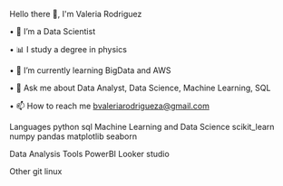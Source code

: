 Hello there 👋, I'm Valeria Rodriguez

• 🚀 I’m a Data Scientist

• 📊 I study a degree in physics

• 📖 I’m currently learning BigData and AWS

• 💬 Ask me about Data Analyst, Data Science, Machine Learning, SQL

• 📫 How to reach me bvaleriarodrigueza@gmail.com


Languages
python  sql Machine Learning and Data Science
scikit_learn  numpy pandas  matplotlib seaborn

Data Analysis Tools
PowerBI  Looker studio  

Other
git  linux  
